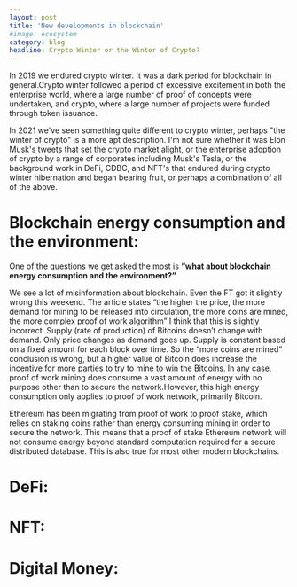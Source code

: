 ```yaml
---
layout: post
title: 'New developments in blockchain'
#image: ecosystem
category: blog
headline: Crypto Winter or the Winter of Crypto?
---
```


In 2019 we endured crypto winter. It was a dark period for blockchain in general.Crypto winter followed a period of excessive excitement in both the enterprise world, where a large number of proof of concepts were undertaken, and crypto, where a large number of projects were funded through token issuance.

In 2021 we've seen something quite different to crypto winter, perhaps "the winter of crypto" is a more apt description.
I'm not sure whether it was Elon Musk's tweets that set the crypto market alight, or the enterprise adoption of crypto by a range of corporates including Musk's Tesla, or the background work in DeFi, CDBC, and NFT's that endured during crypto winter hibernation and began bearing fruit, or perhaps a combination of all of the above.

# Blockchain energy consumption and the environment:

One of the questions we get asked the most is **“what about blockchain energy consumption and the environment?”**

We see a lot of misinformation about blockchain. Even the FT got it slightly wrong this weekend. The article states “the higher the price, the more demand for mining to be released into circulation, the more coins are mined, the more complex proof of work algorithm” I think that this is slightly incorrect. Supply (rate of production) of Bitcoins doesn’t change with demand. Only price changes as demand goes up. Supply is constant based on a fixed amount for each block over time. So the “more coins are mined” conclusion is wrong, but a higher value of Bitcoin does increase the incentive for more parties to try to mine to win the Bitcoins. In any case, proof of work mining does consume a vast amount of energy with no purpose other than to secure the network.However, this high energy consumption only applies to proof of work network, primarily Bitcoin.

Ethereum has been migrating from proof of work to proof stake, which relies on staking coins rather than energy consuming mining in order to secure the network. This means that a proof of stake Ethereum network will not consume energy beyond standard computation required for a secure distributed database. This is also true for most other modern blockchains.

# DeFi:



# NFT:



# Digital Money:
